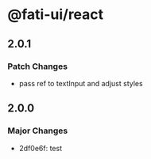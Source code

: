 # @fati-ui/react

## 2.0.1

### Patch Changes

- pass ref to textInput and adjust styles

## 2.0.0

### Major Changes

- 2df0e6f: test
